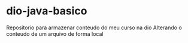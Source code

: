 # dio-java-basico
Repositorio para armazenar conteudo do meu curso na dio
Alterando o conteudo de um arquivo de forma local 